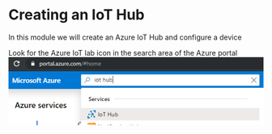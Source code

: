 # Creating an IoT Hub
In this module we will create an Azure IoT Hub and configure a device

Look for the Azure IoT lab icon in the search area of the Azure portal
![Imported Script](images/iot-hub-1.PNG)

